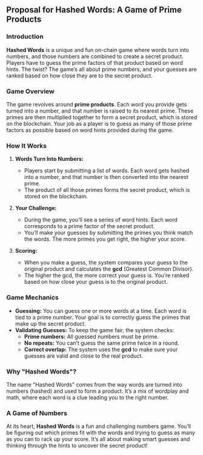 ## **Proposal for Hashed Words: A Game of Prime Products**

### **Introduction**
**Hashed Words** is a unique and fun on-chain game where words turn into numbers, and those numbers are combined to create a secret product. Players have to guess the prime factors of that product based on word hints. The twist? The game’s all about prime numbers, and your guesses are ranked based on how close they are to the secret product.

### **Game Overview**
The game revolves around **prime products**. Each word you provide gets turned into a number, and that number is raised to its nearest prime. These primes are then multiplied together to form a secret product, which is stored on the blockchain. Your job as a player is to guess as many of those prime factors as possible based on word hints provided during the game.

### **How It Works**
1. **Words Turn Into Numbers:**
   - Players start by submitting a list of words. Each word gets hashed into a number, and that number is then converted into the nearest prime.
   - The product of all those primes forms the secret product, which is stored on the blockchain. 

2. **Your Challenge:**
   - During the game, you’ll see a series of word hints. Each word corresponds to a prime factor of the secret product.
   - You’ll make your guesses by submitting the primes you think match the words. The more primes you get right, the higher your score.

3. **Scoring:**
   - When you make a guess, the system compares your guess to the original product and calculates the **gcd** (Greatest Common Divisor).
   - The higher the gcd, the more correct your guess is. You’re ranked based on how close your guess is to the original product.

### **Game Mechanics**
- **Guessing:** You can guess one or more words at a time. Each word is tied to a prime number. Your goal is to correctly guess the primes that make up the secret product.
- **Validating Guesses:** To keep the game fair, the system checks:
  - **Prime numbers:** All guessed numbers must be prime.
  - **No repeats:** You can’t guess the same prime twice in a round.
  - **Correct overlap:** The system uses the **gcd** to make sure your guesses are valid and close to the real product.

### **Why "Hashed Words"?**
The name "Hashed Words" comes from the way words are turned into numbers (hashed) and used to form a product. It’s a mix of wordplay and math, where each word is a clue leading you to the right number.

### **A Game of Numbers**
At its heart, **Hashed Words** is a fun and challenging numbers game. You’ll be figuring out which primes fit with the words and trying to guess as many as you can to rack up your score. It’s all about making smart guesses and thinking through the hints to uncover the secret product!
